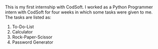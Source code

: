 This is my first internship with CodSoft. I worked as a Python Programmer intern with CodSoft for four weeks in which some tasks were given
to me. The tasks are listed as:
1. To-Do-List
2. Calculator
3. Rock-Paper-Scissor
4. Password Generator

